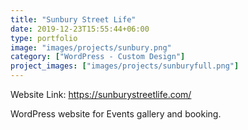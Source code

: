 ```yaml
---
title: "Sunbury Street Life"
date: 2019-12-23T15:55:44+06:00
type: portfolio
image: "images/projects/sunbury.png"
category: ["WordPress - Custom Design"]
project_images: ["images/projects/sunburyfull.png"]
---
```


Website Link: https://sunburystreetlife.com/

WordPress website for Events gallery and booking.